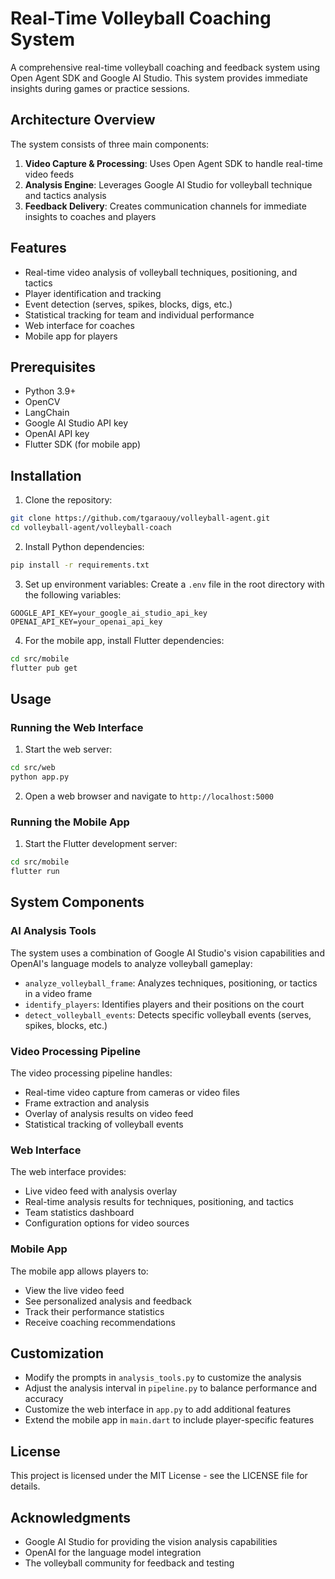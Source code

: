 # Real-Time Volleyball Coaching System

A comprehensive real-time volleyball coaching and feedback system using Open Agent SDK and Google AI Studio. This system provides immediate insights during games or practice sessions.

## Architecture Overview

The system consists of three main components:

1. **Video Capture & Processing**: Uses Open Agent SDK to handle real-time video feeds
2. **Analysis Engine**: Leverages Google AI Studio for volleyball technique and tactics analysis
3. **Feedback Delivery**: Creates communication channels for immediate insights to coaches and players

## Features

- Real-time video analysis of volleyball techniques, positioning, and tactics
- Player identification and tracking
- Event detection (serves, spikes, blocks, digs, etc.)
- Statistical tracking for team and individual performance
- Web interface for coaches
- Mobile app for players

## Prerequisites

- Python 3.9+
- OpenCV
- LangChain
- Google AI Studio API key
- OpenAI API key
- Flutter SDK (for mobile app)

## Installation

1. Clone the repository:
```bash
git clone https://github.com/tgaraouy/volleyball-agent.git
cd volleyball-agent/volleyball-coach
```

2. Install Python dependencies:
```bash
pip install -r requirements.txt
```

3. Set up environment variables:
Create a `.env` file in the root directory with the following variables:
```
GOOGLE_API_KEY=your_google_ai_studio_api_key
OPENAI_API_KEY=your_openai_api_key
```

4. For the mobile app, install Flutter dependencies:
```bash
cd src/mobile
flutter pub get
```

## Usage

### Running the Web Interface

1. Start the web server:
```bash
cd src/web
python app.py
```

2. Open a web browser and navigate to `http://localhost:5000`

### Running the Mobile App

1. Start the Flutter development server:
```bash
cd src/mobile
flutter run
```

## System Components

### AI Analysis Tools

The system uses a combination of Google AI Studio's vision capabilities and OpenAI's language models to analyze volleyball gameplay:

- `analyze_volleyball_frame`: Analyzes techniques, positioning, or tactics in a video frame
- `identify_players`: Identifies players and their positions on the court
- `detect_volleyball_events`: Detects specific volleyball events (serves, spikes, blocks, etc.)

### Video Processing Pipeline

The video processing pipeline handles:

- Real-time video capture from cameras or video files
- Frame extraction and analysis
- Overlay of analysis results on video feed
- Statistical tracking of volleyball events

### Web Interface

The web interface provides:

- Live video feed with analysis overlay
- Real-time analysis results for techniques, positioning, and tactics
- Team statistics dashboard
- Configuration options for video sources

### Mobile App

The mobile app allows players to:

- View the live video feed
- See personalized analysis and feedback
- Track their performance statistics
- Receive coaching recommendations

## Customization

- Modify the prompts in `analysis_tools.py` to customize the analysis
- Adjust the analysis interval in `pipeline.py` to balance performance and accuracy
- Customize the web interface in `app.py` to add additional features
- Extend the mobile app in `main.dart` to include player-specific features

## License

This project is licensed under the MIT License - see the LICENSE file for details.

## Acknowledgments

- Google AI Studio for providing the vision analysis capabilities
- OpenAI for the language model integration
- The volleyball community for feedback and testing 